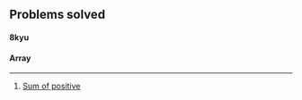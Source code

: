 ## Problems solved

#### 8kyu

#### Array

---

1. [Sum of positive](https://www.codewars.com/kata/5715eaedb436cf5606000381/)
